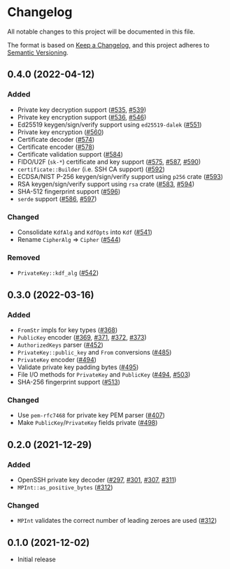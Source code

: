 # Changelog
All notable changes to this project will be documented in this file.

The format is based on [Keep a Changelog](https://keepachangelog.com/en/1.0.0/),
and this project adheres to [Semantic Versioning](https://semver.org/spec/v2.0.0.html).

## 0.4.0 (2022-04-12)
### Added
- Private key decryption support ([#535], [#539])
- Private key encryption support ([#536], [#546])
- Ed25519 keygen/sign/verify support using `ed25519-dalek` ([#551])
- Private key encryption ([#560])
- Certificate decoder ([#574])
- Certificate encoder ([#578])
- Certificate validation support ([#584])
- FIDO/U2F (`sk-*`) certificate and key support ([#575], [#587], [#590])
- `certificate::Builder` (i.e. SSH CA support) ([#592])
- ECDSA/NIST P-256 keygen/sign/verify support using `p256` crate ([#593])
- RSA keygen/sign/verify support using `rsa` crate ([#583], [#594])
- SHA-512 fingerprint support ([#596])
- `serde` support ([#586], [#597])

### Changed
- Consolidate `KdfAlg` and `KdfOpts` into `Kdf` ([#541])
- Rename `CipherAlg` => `Cipher` ([#544])

### Removed
- `PrivateKey::kdf_alg` ([#542])

[#535]: https://github.com/RustCrypto/formats/pull/535
[#536]: https://github.com/RustCrypto/formats/pull/536
[#539]: https://github.com/RustCrypto/formats/pull/539
[#541]: https://github.com/RustCrypto/formats/pull/541
[#542]: https://github.com/RustCrypto/formats/pull/542
[#544]: https://github.com/RustCrypto/formats/pull/544
[#546]: https://github.com/RustCrypto/formats/pull/546
[#551]: https://github.com/RustCrypto/formats/pull/551
[#560]: https://github.com/RustCrypto/formats/pull/560
[#574]: https://github.com/RustCrypto/formats/pull/574
[#575]: https://github.com/RustCrypto/formats/pull/575
[#578]: https://github.com/RustCrypto/formats/pull/578
[#583]: https://github.com/RustCrypto/formats/pull/583
[#584]: https://github.com/RustCrypto/formats/pull/584
[#586]: https://github.com/RustCrypto/formats/pull/586
[#587]: https://github.com/RustCrypto/formats/pull/587
[#590]: https://github.com/RustCrypto/formats/pull/590
[#592]: https://github.com/RustCrypto/formats/pull/592
[#593]: https://github.com/RustCrypto/formats/pull/593
[#594]: https://github.com/RustCrypto/formats/pull/594
[#596]: https://github.com/RustCrypto/formats/pull/596
[#597]: https://github.com/RustCrypto/formats/pull/597

## 0.3.0 (2022-03-16)
### Added
- `FromStr` impls for key types ([#368])
- `PublicKey` encoder ([#369], [#371], [#372], [#373])
- `AuthorizedKeys` parser ([#452])
- `PrivateKey::public_key` and `From` conversions ([#485])
- `PrivateKey` encoder ([#494])
- Validate private key padding bytes ([#495])
- File I/O methods for `PrivateKey` and `PublicKey` ([#494], [#503])
- SHA-256 fingerprint support ([#513])

### Changed
- Use `pem-rfc7468` for private key PEM parser ([#407])
- Make `PublicKey`/`PrivateKey` fields private ([#498])

[#368]: https://github.com/RustCrypto/formats/pull/368
[#369]: https://github.com/RustCrypto/formats/pull/369
[#371]: https://github.com/RustCrypto/formats/pull/371
[#372]: https://github.com/RustCrypto/formats/pull/372
[#373]: https://github.com/RustCrypto/formats/pull/373
[#407]: https://github.com/RustCrypto/formats/pull/407
[#452]: https://github.com/RustCrypto/formats/pull/452
[#485]: https://github.com/RustCrypto/formats/pull/485
[#494]: https://github.com/RustCrypto/formats/pull/494
[#495]: https://github.com/RustCrypto/formats/pull/495
[#498]: https://github.com/RustCrypto/formats/pull/498
[#503]: https://github.com/RustCrypto/formats/pull/503
[#513]: https://github.com/RustCrypto/formats/pull/513

## 0.2.0 (2021-12-29)
### Added
- OpenSSH private key decoder ([#297], [#301], [#307], [#311])
- `MPInt::as_positive_bytes` ([#312])

### Changed
- `MPInt` validates the correct number of leading zeroes are used ([#312])

[#297]: https://github.com/RustCrypto/formats/pull/297
[#301]: https://github.com/RustCrypto/formats/pull/301
[#307]: https://github.com/RustCrypto/formats/pull/307
[#311]: https://github.com/RustCrypto/formats/pull/311
[#312]: https://github.com/RustCrypto/formats/pull/312

## 0.1.0 (2021-12-02)
- Initial release
